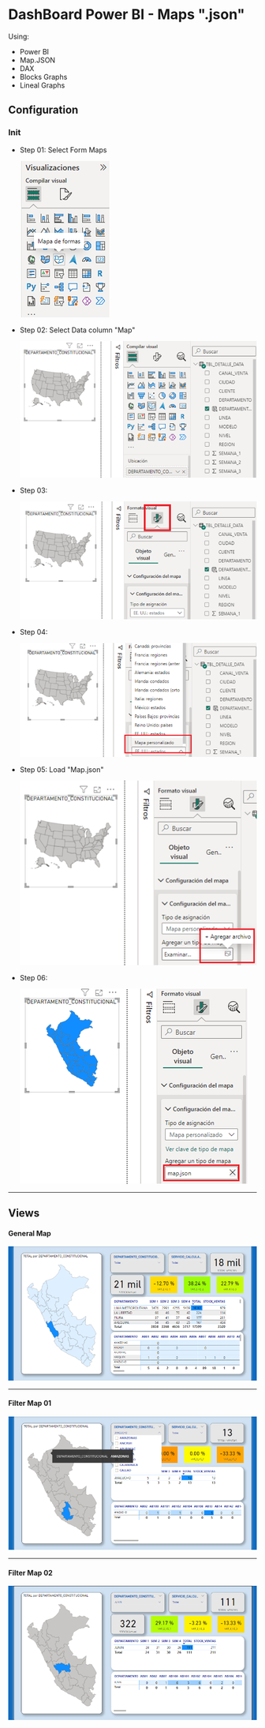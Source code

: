 
# DashBoard Power BI - Maps ".json"

Using:
* Power BI
* Map.JSON
* DAX
* Blocks Graphs
* Lineal Graphs


## Configuration

### Init

* Step 01:
  Select Form Maps

  ![Map](Views/Map_step_01.png)

* Step 02:
  Select Data column "Map"

  ![Map](Views/Map_step_02.png)

* Step 03:

  ![Map](Views/Map_step_03.png)

* Step 04:

  ![Map](Views/Map_step_04.png)

* Step 05: Load "Map.json"

  ![Map](Views/Map_step_05.png)

* Step 06:

  ![Map](Views/Map_step_06.png)

****
## Views

#### General Map
![Map](Views/Map_01.png)
****
#### Filter Map 01

![Map](Views/Map_02.png)
****
#### Filter Map 02

![Map](Views/Map_03.png)
